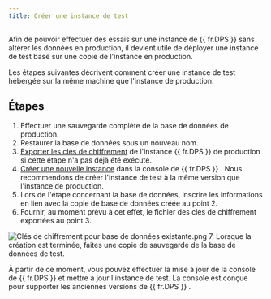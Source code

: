 ```yaml
---
title: Créer une instance de test
---
```

Afin de pouvoir effectuer des essais sur une instance de {{ fr.DPS }} sans altérer les données en production, il devient utile de déployer une instance de test basé sur une copie de l&apos;instance en production.  

Les étapes suivantes décrivent comment créer une instance de test hébergée sur la même machine que l&apos;instance de production. 
## Étapes 
1. Effectuer une sauvegarde complète de la base de données de production. 
1. Restaurer la base de données sous un nouveau nom. 
1. [Exporter les clés de chiffrement](/kb/devolutions-server/how-to-articles/manage-encryption-keys/) de l&apos;instance {{ fr.DPS }} de production si cette étape n&apos;a pas déjà été exécuté. 
1. [Créer une nouvelle instance](https://helpserver.devolutions.net/fr/install_createrdmsinstance.html) dans la console de {{ fr.DPS }} . Nous recommendons de créer l&apos;instance de test à la même version que l&apos;instance de production. 
1. Lors de l&apos;étape concernant la base de données, inscrire les informations en lien avec la copie de base de données créée au point 2. 
1. Fournir, au moment prévu à cet effet, le fichier des clés de chiffrement exportées au point 3.  

![Clés de chiffrement pour base de données existante.png](/img/fr/kb/kb8113.png)
7. Lorsque la création est terminée, faites une copie de sauvegarde de la base de données de test.  

À partir de ce moment, vous pouvez effectuer la mise à jour de la console de {{ fr.DPS }} et mettre à jour l&apos;instance de test. La console est conçue pour supporter les anciennes versions de {{ fr.DPS }} . 

